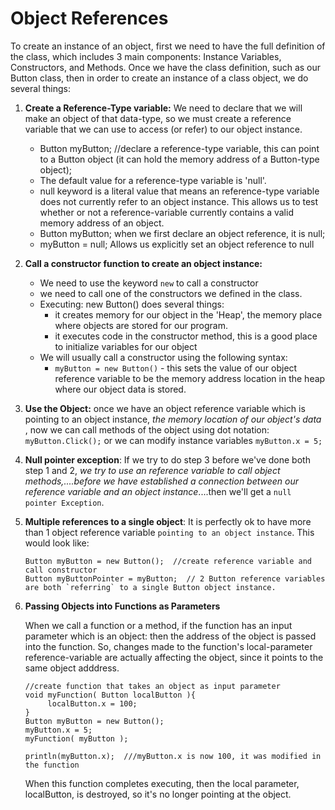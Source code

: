 # Object References

To create an instance of an object, first we need to have the full definition of the class,  which includes 3 main components:  Instance Variables, Constructors, and Methods.
Once we have the class definition, such as our Button class, then in order to create an instance of a class object, we do several things:
1.  **Create a Reference-Type variable:** We need to declare that we will make an object of that data-type, so we must create a reference variable that we can use to access (or refer) to our object instance.
    - Button myButton;   //declare a reference-type variable, this can point to a Button object (it can hold the memory address of a Button-type object);
    - The default value for a reference-type variable is 'null'.  
    - null keyword is a literal value that means an  reference-type variable does not currently refer to an object instance. This allows us to test whether or not a reference-variable currently contains a valid memory address of an object.
    - Button myButton; when we first declare an object reference, it is null;
    - myButton = null;  Allows us explicitly set an object reference to null

2. **Call a constructor function to create an object instance:**
    - We need to use the keyword `new` to call a constructor
    - we need to call one of the constructors we defined in the class.
    - Executing:   new Button() does several things:
        - it creates memory for our object in the 'Heap', the memory place where objects are stored for our program.
        - it executes code in the constructor method, this is a good place to initialize variables for our object
    - We will usually call a constructor using the following syntax:
        - `myButton = new Button()`  - this sets the value of our object reference variable to be the memory address location in the heap where our object data is stored.
        
3. **Use the Object:**  once we have an object reference variable which is pointing to an object instance, *the memory location of our object's data* , now we can call methods of the object using dot notation:
    `myButton.Click();`   or we can modify instance variables `myButton.x = 5;`
4.  **Null pointer exception**: If we try to do step 3 before we've done both step 1 and 2, *we try to use an reference variable to call object methods,....before we have established a connection between our reference variable and an object instance*....then we'll get a `null pointer Exception`.  
5.  **Multiple references to a single object**:  It is perfectly ok to have more than 1 object reference variable `pointing to an object instance`.  This would look like:
    ```
    Button myButton = new Button();  //create reference variable and call constructor 
    Button myButtonPointer = myButton;  // 2 Button reference variables are both `referring` to a single Button object instance.
    
    ```
6.  **Passing Objects into Functions as Parameters**

    When we call a function or a method, if the function has an input parameter which is an object: then the address of the object is passed into the function. So, changes made to the function's local-parameter reference-variable are actually affecting the object, since it points to the same object adddress.  
    
    ```
    //create function that takes an object as input parameter
    void myFunction( Button localButton ){
         localButton.x = 100;
    }
    Button myButton = new Button();
    myButton.x = 5;
    myFunction( myButton ); 
    
    println(myButton.x);  ///myButton.x is now 100, it was modified in the function
    ```

    When this function completes executing, then the local parameter, localButton, is destroyed, so it's no longer pointing at the object.
    
    
    
    
